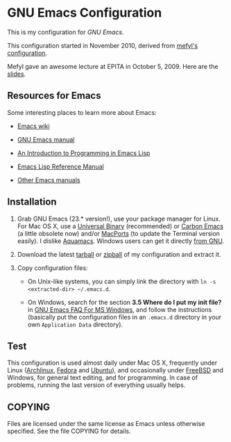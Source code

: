 # GNU Emacs Configuration #

This is my configuration for _GNU Emacs_.

This configuration started in November 2010, derived from [mefyl's
configuration][mefylconf].

Mefyl gave an awesome lecture at EPITA in October 5, 2009. Here are
the [slides][mefylslides].

## Resources for Emacs ##

Some interesting places to learn more about Emacs:

* [Emacs wiki][emacswiki]

* [GNU Emacs manual][emacsman]

* [An Introduction to Programming in Emacs Lisp][elispintro]

* [Emacs Lisp Reference Manual][elispman]

* [Other Emacs manuals][otherman]

## Installation ##

1. Grab GNU Emacs (23.* version!), use your package manager for
Linux. For Mac OS X, use a [Universal Binary][emacsformacosx]
(recommended) or [Carbon Emacs][carbonemacs] (a little obsolete now)
and/or [MacPorts][macports] (to update the Terminal version easily).
I dislike [Aquamacs][aquamacs].  Windows users can get it directly
[from GNU][emacswin].

2. Download the latest [tarball][tarball] or [zipball][zipball] of my
configuration and extract it.

3. Copy configuration files:

    * On Unix-like systems, you can simply link the directory with `ln
      -s <extracted-dir> ~/.emacs.d`.

    * On Windows, search for the section **3.5 Where do I put my init
      file?** in [GNU Emacs FAQ For MS Windows][emacsfaqwin], and
      follow the instructions (basically put the configuration files
      in an `.emacs.d` directory in your own `Application Data`
      directory).

## Test ##

This configuration is used almost daily under Mac OS X, frequently
under Linux ([Archlinux][archlinux], [Fedora][fedora] and
[Ubuntu][ubuntu]), and occasionally under [FreeBSD][freebsd] and
Windows, for general text editing, and for programming.  In case of
problems, running the last version of everything usually helps.

## COPYING ##

Files are licensed under the same license as Emacs unless otherwise
specified.  See the file COPYING for details.


[mefylconf]: https://github.com/downloads/sillage/emacs/mefyl-emacs-conf.tar.bz2
[mefylslides]: https://github.com/downloads/sillage/emacs/mefyl-emacs-conf.pdf
[emacswiki]: http://www.emacswiki.org/
[emacsman]: http://www.gnu.org/software/emacs/manual/html_node/emacs/index.html
[elispintro]: http://www.gnu.org/software/emacs/emacs-lisp-intro/html_node/index.html
[elispman]: http://www.gnu.org/software/emacs/manual/html_node/elisp/index.html
[otherman]: http://www.gnu.org/software/emacs/manual/index.html
[emacsformacosx]: http://emacsformacosx.com/
[carbonemacs]: http://homepage.mac.com/zenitani/emacs-e.html
[macports]: http://www.macports.org/
[aquamacs]: http://aquamacs.org/
[emacswin]: http://ftp.gnu.org/pub/gnu/emacs/windows/
[tarball]: https://github.com/sillage/emacs/tarball/master
[zipball]: https://github.com/sillage/emacs/zipball/master
[emacsfaqwin]: http://www.gnu.org/software/emacs/windows/
[archlinux]: http://www.archlinux.org/
[fedora]: http://fedoraproject.org/
[ubuntu]: http://www.ubuntu.com/
[freebsd]: http://www.freebsd.org/
